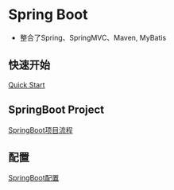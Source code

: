 # Spring Boot

- 整合了Spring、SpringMVC、Maven, MyBatis

## 快速开始

[Quick Start](SpringBoot_QuickStart.md)

## SpringBoot Project

[SpringBoot项目流程](SpringBoot_Project_Workflow.md)


## 配置

[SpringBoot配置](SpringBoot_Configuration.md)
